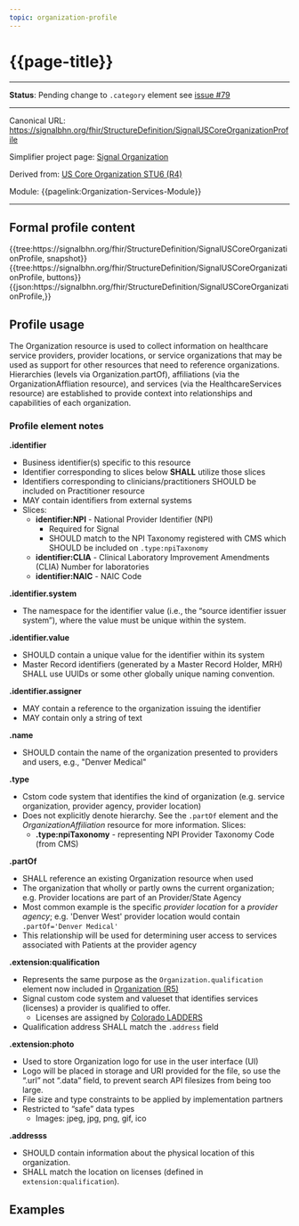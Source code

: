 ```yaml
---
topic: organization-profile
---
```


# {{page-title}}

---

**Status**:  Pending change to `.category` element see [issue #79](https://github.com/enjoysparkling/signal-mso-fhir-profiles/issues/79)

---

Canonical URL: https://signalbhn.org/fhir/StructureDefinition/SignalUSCoreOrganizationProfile

Simplifier project page: [Signal Organization](https://simplifier.net/signal-mso-fhir-profiles/signaluscoreorganizationprofile)

Derived from: [US Core Organization STU6 (R4)](http://hl7.org/fhir/us/core/STU6/StructureDefinition-us-core-organization.html)

Module:  {{pagelink:Organization-Services-Module}}

---

## Formal profile content
<tabs>
	<tab title="Tree snapshot">
		{{tree:https://signalbhn.org/fhir/StructureDefinition/SignalUSCoreOrganizationProfile, snapshot}}
	</tab>
	<tab title="Tree, diff/hybrid/snapshot">
		{{tree:https://signalbhn.org/fhir/StructureDefinition/SignalUSCoreOrganizationProfile, buttons}}
	</tab>
	<tab title="JSON">
		{{json:https://signalbhn.org/fhir/StructureDefinition/SignalUSCoreOrganizationProfile,}}
	</tab>
</tabs>

## Profile usage

The Organization resource is used to collect information on healthcare service providers, provider locations, or service organizations that may be used as support for other resources that need to reference organizations.  Hierarchies (levels via Organization.partOf), affiliations (via the OrganizationAffliation resource), and services (via the HealthcareServices resource) are established to provide context into relationships and capabilities of each organization.

### Profile element notes

**.identifier**
- Business identifier(s) specific to this resource
- Identifier corresponding to slices below **SHALL** utilize those slices
- Identifiers corresponding to clinicians/practitioners SHOULD be included on Practitioner resource
- MAY contain identifiers from external systems
- Slices:
   - **identifier:NPI** - National Provider Identifier (NPI)
      - Required for Signal
      - SHOULD match to the NPI Taxonomy registered with CMS which SHOULD be included on `.type:npiTaxonomy`
   - **identifier:CLIA** - Clinical Laboratory Improvement Amendments (CLIA) Number for laboratories
   - **identifier:NAIC** - NAIC Code

**.identifier.system**
 - The namespace for the identifier value (i.e., the “source identifier issuer system”), where the value must be unique within the system.

**.identifier.value**
- SHOULD contain a unique value for the identifier within its system
- Master Record identifiers (generated by a Master Record Holder, MRH) SHALL use UUIDs or some other globally unique naming convention.

**.identifier.assigner**
- MAY contain a reference to the organization issuing the identifier
- MAY contain only a string of text

**.name**
- SHOULD contain the name of the organization presented to providers and users, e.g., "Denver Medical"

**.type**
- Cstom code system that identifies the kind of organization (e.g. service organization, provider agency, provider location)
- Does not explicitly denote hierarchy. See the `.partOf` element and the *OrganizationAffiliation* resource for more information.
Slices:
   - **.type:npiTaxonomy** - representing NPI Provider Taxonomy Code (from CMS)

**.partOf**
- SHALL reference an existing Organization resource when used
- The organization that wholly or partly owns the current organization; e.g. Provider locations are part of an Provider/State Agency
- Most common example is the specific *provider location* for a *provider agency*;  e.g. 'Denver West' provider location would contain `.partOf='Denver Medical'`
- This relationship will be used for determining user access to services associated with Patients at the provider agency

**.extension:qualification**
- Represents the same purpose as the `Organization.qualification` element now included in [Organization (R5)](https://hl7.org/fhir/R5/organization.html)
- Signal custom code system and valueset that identifies services (licenses) a provider is qualified to offer.  
   - Licenses are assigned by [Colorado LADDERS](https://www.colorado.gov/LADDERS)
- Qualification address SHALL match the `.address` field

**.extension:photo**
- Used to store Organization logo for use in the user interface (UI)
- Logo will be placed in storage and URI provided for the file, so use the “.url” not “.data” field, to prevent search API filesizes from being too large.
- File size and type constraints to be applied by implementation partners
- Restricted to “safe” data types
   - Images: jpeg, jpg, png, gif, ico

**.addresss**
- SHOULD contain information about the physical location of this organization. 
- SHALL match the location on licenses (defined in `extension:qualification`).

## Examples


